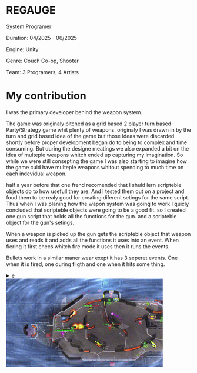 # REGAUGE

System Programer

Duration: 04/2025 - 06/2025

Engine: Unity

Genre: Couch Co-op, Shooter

Team: 3 Programers, 4 Artists

# My contribution

I was the primary developer behind the weapon system. 

The game was originaly pitched as a grid based 2 player turn based Party/Strategy game whit plenty of weapons. originaly I was drawn in by the turn and grid based idea of the game but those Ideas were discarded shortly before proper development began do to being to complex and time consuming. But during the designe meatings we also expanded a bit on the idea of multeple weapons whitch ended up capturing my imagination. So while we were still consepting the game I was also starting to imagine how the game culd have multeple weapons whitout spending to much time on each indevidual weapon.

half a year before that one frend recomended that I shuld lern scripteble objects do to how usefull they are. And I tested them out on a project and foud them to be realy good for creating diferent setings for the same script. Thus when I was planing how the wapon system was going to work I quicly concluded that scripteble objects were going to be a good fit. so I created one gun script that holds all the functions for the gun. and a scripteble object for the gun's setings.

When a weapon is picked up the gun gets the scripteble object that weapon uses and reads it and adds all the functions it uses into an event. When fiering it first checs whitch fire mode it uses then it runs the events.

Bullets work in a similar maner wear exept it has 3 seperet events. One when it is fired, one during fligth and one when it hits some thing. 
<details>
<summary> e </summary>
boo
</details>

<table>
  <tr>
    <tdt><img src="Gifs/4PlayerGameplay.gif" /></tdt>
  </tr>
</table>
